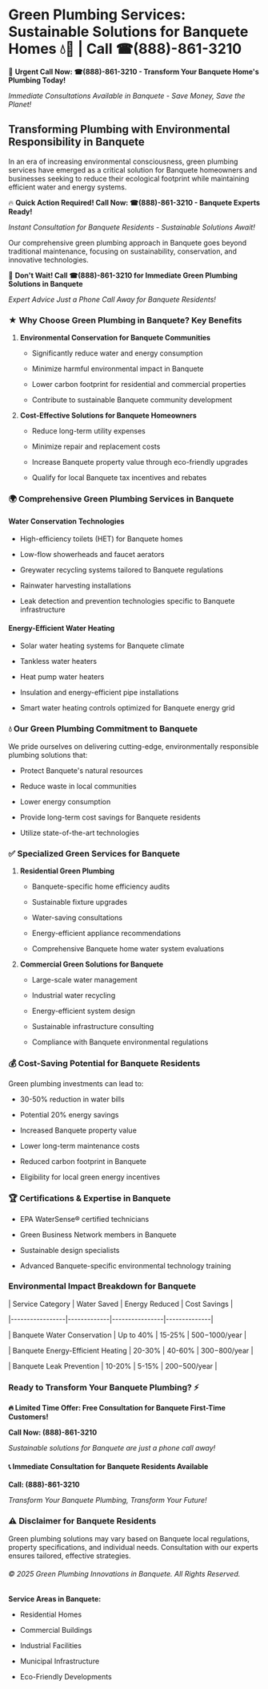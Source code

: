 # Green Plumbing Services: Sustainable Solutions for Banquete Homes 💧🌿 | Call ☎(888)-861-3210

🚨 **Urgent Call Now: ☎(888)-861-3210 - Transform Your Banquete Home's Plumbing Today!**
*Immediate Consultations Available in Banquete - Save Money, Save the Planet!*

## Transforming Plumbing with Environmental Responsibility in Banquete

In an era of increasing environmental consciousness, green plumbing services have emerged as a critical solution for Banquete homeowners and businesses seeking to reduce their ecological footprint while maintaining efficient water and energy systems. 

🔥 **Quick Action Required! Call Now: ☎(888)-861-3210 - Banquete Experts Ready!**
*Instant Consultation for Banquete Residents - Sustainable Solutions Await!*

Our comprehensive green plumbing approach in Banquete goes beyond traditional maintenance, focusing on sustainability, conservation, and innovative technologies.

🚨 **Don't Wait! Call ☎(888)-861-3210 for Immediate Green Plumbing Solutions in Banquete**
*Expert Advice Just a Phone Call Away for Banquete Residents!*

### ★ Why Choose Green Plumbing in Banquete? Key Benefits

1. **Environmental Conservation for Banquete Communities** 
   - Significantly reduce water and energy consumption
   - Minimize harmful environmental impact in Banquete
   - Lower carbon footprint for residential and commercial properties
   - Contribute to sustainable Banquete community development

2. **Cost-Effective Solutions for Banquete Homeowners** 
   - Reduce long-term utility expenses
   - Minimize repair and replacement costs
   - Increase Banquete property value through eco-friendly upgrades
   - Qualify for local Banquete tax incentives and rebates

### 🌍 Comprehensive Green Plumbing Services in Banquete

#### Water Conservation Technologies
- High-efficiency toilets (HET) for Banquete homes
- Low-flow showerheads and faucet aerators
- Greywater recycling systems tailored to Banquete regulations
- Rainwater harvesting installations
- Leak detection and prevention technologies specific to Banquete infrastructure

#### Energy-Efficient Water Heating
- Solar water heating systems for Banquete climate
- Tankless water heaters
- Heat pump water heaters
- Insulation and energy-efficient pipe installations
- Smart water heating controls optimized for Banquete energy grid

### 💧 Our Green Plumbing Commitment to Banquete

We pride ourselves on delivering cutting-edge, environmentally responsible plumbing solutions that:
- Protect Banquete's natural resources
- Reduce waste in local communities
- Lower energy consumption
- Provide long-term cost savings for Banquete residents
- Utilize state-of-the-art technologies

### ✅ Specialized Green Services for Banquete

1. **Residential Green Plumbing**
   - Banquete-specific home efficiency audits
   - Sustainable fixture upgrades
   - Water-saving consultations
   - Energy-efficient appliance recommendations
   - Comprehensive Banquete home water system evaluations

2. **Commercial Green Solutions for Banquete**
   - Large-scale water management
   - Industrial water recycling
   - Energy-efficient system design
   - Sustainable infrastructure consulting
   - Compliance with Banquete environmental regulations

### 💰 Cost-Saving Potential for Banquete Residents

Green plumbing investments can lead to:
- 30-50% reduction in water bills
- Potential 20% energy savings
- Increased Banquete property value
- Lower long-term maintenance costs
- Reduced carbon footprint in Banquete
- Eligibility for local green energy incentives

### 🏆 Certifications & Expertise in Banquete

- EPA WaterSense® certified technicians
- Green Business Network members in Banquete
- Sustainable design specialists
- Advanced Banquete-specific environmental technology training

### Environmental Impact Breakdown for Banquete

| Service Category | Water Saved | Energy Reduced | Cost Savings |
|-----------------|-------------|----------------|--------------|
| Banquete Water Conservation | Up to 40% | 15-25% | $500-$1000/year |
| Banquete Energy-Efficient Heating | 20-30% | 40-60% | $300-$800/year |
| Banquete Leak Prevention | 10-20% | 5-15% | $200-$500/year |

### Ready to Transform Your Banquete Plumbing? ⚡

**🔥 Limited Time Offer: Free Consultation for Banquete First-Time Customers!**

**Call Now: (888)-861-3210**
*Sustainable solutions for Banquete are just a phone call away!*

#### 📞 Immediate Consultation for Banquete Residents Available

**Call: (888)-861-3210**
*Transform Your Banquete Plumbing, Transform Your Future!*

### ⚠️ Disclaimer for Banquete Residents

Green plumbing solutions may vary based on Banquete local regulations, property specifications, and individual needs. Consultation with our experts ensures tailored, effective strategies.

###### © 2025 Green Plumbing Innovations in Banquete. All Rights Reserved.

**Service Areas in Banquete:** 
- Residential Homes
- Commercial Buildings
- Industrial Facilities
- Municipal Infrastructure
- Eco-Friendly Developments
